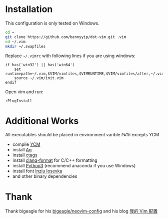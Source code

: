 # Installation
This configuration is only tested on Windows.
```bash
cd ~
git clone https://github.com/bennyyip/dot-vim.git .vim
cd ~/.vim
mkdir ~/.swapfiles
```

Replace `~/.vimrc` with following lines if you are using windows:
```
if has('win32') || has('win64')
    set runtimepath=~/.vim,$VIM/vimfiles,$VIMRUNTIME,$VIM/vimfiles/after,~/.vim/after
    source ~/.vim/init.vim
endif
```

Open vim and run:
```
:PlugInstall
```

# Additional Works
All executables should be placed in environment varible `PATH` excepts YCM
- compile [YCM](https://github.com/Valloric/YouCompleteMe)
- install [Ag](https://github.com/ggreer/the_silver_searcher)
- install [ctags](https://github.com/universal-ctags/ctags)
- install [clang-format](http://llvm.org/) for C/C++ formatting
- install [Python3](https://www.continuum.io/downloads) (recommend anaconda if you use Windows)
- install font [Inziu Iosevka](https://be5invis.github.io/Iosevka/inziu)
- and other binary dependencies

# Thank
Thank bigeagle for his [bigeagle/neovim-config](https://github.com/bigeagle/neovim-config) and his blog [我的 Vim  配置](https://bigeagle.me/2015/05/vim-config/)

